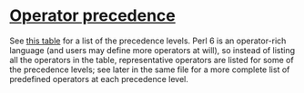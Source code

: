 [1]: http://rosettacode.org/wiki/Operator_precedence

# [Operator precedence][1]

See [this table](http://perlcabal.org/syn/S03.html#Operator_precedence) for a list of the precedence levels. Perl 6 is an operator-rich language (and users may define more operators at will), so instead of listing all the operators in the table, representative operators are listed for some of the precedence levels; see later in the same file for a more complete list of predefined operators at each precedence level.